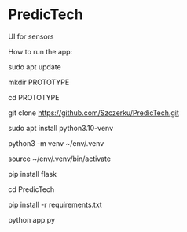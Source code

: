 # PredicTech
UI for sensors

How to run the app:

sudo apt update

mkdir PROTOTYPE

cd PROTOTYPE

git clone https://github.com/Szczerku/PredicTech.git

sudo apt install python3.10-venv

python3 -m venv ~/env/.venv

source ~/env/.venv/bin/activate

pip install flask

cd PredicTech

pip install -r requirements.txt

python app.py






